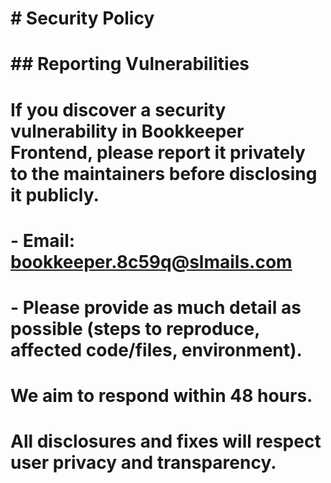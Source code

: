 # \# Security Policy

# 

# \## Reporting Vulnerabilities

# 

# If you discover a security vulnerability in Bookkeeper Frontend, please report it privately to the maintainers before disclosing it publicly.

# 

# \- Email: bookkeeper.8c59q@slmails.com

# \- Please provide as much detail as possible (steps to reproduce, affected code/files, environment).

# 

# We aim to respond within 48 hours.  

# All disclosures and fixes will respect user privacy and transparency.

